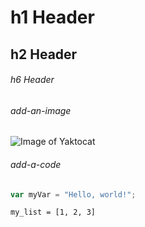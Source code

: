 # h1 Header
## h2 Header
###### h6 Header

###### add-an-image
![Image of Yaktocat](https://octodex.github.com/images/yaktocat.png)

###### add-a-code
``` javascript
var myVar = "Hello, world!";
```
``` phthon
my_list = [1, 2, 3]
```

